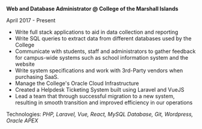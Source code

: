 <b>Web and Database Administrator @ College of the Marshall Islands</b>

<span class="text-sm">April 2017 - Present</span>

<ul class="list-bullets text-base">
<li>Write full stack applications to aid in data collection and reporting</li>
<li>Write SQL queries to extract data from different databases used by the College</li>
<li>
 Communicate with students, staff and administrators to gather feedback for campus-wide systems such as school information system and the website</li>
<li>Write system specifications and work with 3rd-Party vendors when purchasing SaaS.</li>
<li>Manage the College's Oracle Cloud Infrastructure</li>
<li>Created a Helpdesk Ticketing System built using Laravel and VueJS</li>
<li>Lead a team that through successful migration to a new system, resulting in smooth transition and improved efficiency in our operations</li>
</ul>

<span class="text-sm">Technologies: <i>PHP, Laravel, Vue, React, MySQL Database, Git, Wordpress, Oracle APEX</i></span>
